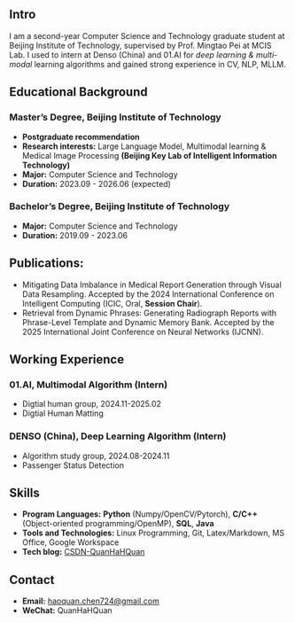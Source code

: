 ## Intro
I am a second-year Computer Science and Technology graduate student at Beijing Institute of Technology, supervised by Prof. Mingtao Pei at MCIS Lab. I used to intern at Denso (China) and 01.AI for *deep learning & multi-modal* learning algorithms and gained strong experience in CV, NLP, MLLM. 

## Educational Background
### Master’s Degree, Beijing Institute of Technology
- **Postgraduate recommendation** 
- **Research interests:** Large Language Model, Multimodal learning & Medical Image Processing **(Beijing Key Lab of Intelligent Information Technology)**
- **Major:** Computer Science and Technology
- **Duration:** 2023.09 - 2026.06 (expected)

### Bachelor’s Degree, Beijing Institute of Technology
- **Major:** Computer Science and Technology
- **Duration:** 2019.09 - 2023.06
  
## Publications:
- Mitigating Data Imbalance in Medical Report Generation through Visual Data Resampling. Accepted by the 2024 International Conference on Intelligent Computing (ICIC, Oral, **Session Chair**).
- Retrieval from Dynamic Phrases: Generating Radiograph Reports with Phrase-Level Template and Dynamic Memory Bank. Accepted by the 2025 International Joint Conference on Neural Networks (IJCNN).

## Working Experience

### 01.AI, Multimodal Algorithm (Intern)
- Digtial human group, 2024.11-2025.02
- Digtial Human Matting 

### DENSO (China), Deep Learning Algorithm (Intern)
- Algorithm study group, 2024.08-2024.11
- Passenger Status Detection

## Skills
- **Program Languages:** **Python** (Numpy/OpenCV/Pytorch), **C/C++** (Object-oriented programming/OpenMP), **SQL**, **Java**
- **Tools and Technologies:** Linux Programming, Git, Latex/Markdown, MS Office, Google Workspace
- **Tech blog:** [CSDN-QuanHaHQuan](https://blog.csdn.net/c_h_q_)

## Contact
- **Email:** haoquan.chen724@gmail.com
- **WeChat:** QuanHaHQuan
